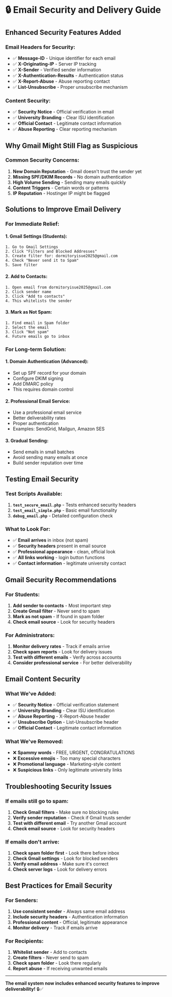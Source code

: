 # 🔒 Email Security and Delivery Guide

## **Enhanced Security Features Added**

### **Email Headers for Security:**
- ✅ **Message-ID** - Unique identifier for each email
- ✅ **X-Originating-IP** - Server IP tracking
- ✅ **X-Sender** - Verified sender information
- ✅ **X-Authentication-Results** - Authentication status
- ✅ **X-Report-Abuse** - Abuse reporting contact
- ✅ **List-Unsubscribe** - Proper unsubscribe mechanism

### **Content Security:**
- ✅ **Security Notice** - Official verification in email
- ✅ **University Branding** - Clear ISU identification
- ✅ **Official Contact** - Legitimate contact information
- ✅ **Abuse Reporting** - Clear reporting mechanism

## **Why Gmail Might Still Flag as Suspicious**

### **Common Security Concerns:**
1. **New Domain Reputation** - Gmail doesn't trust the sender yet
2. **Missing SPF/DKIM Records** - No domain authentication
3. **High Volume Sending** - Sending many emails quickly
4. **Content Triggers** - Certain words or patterns
5. **IP Reputation** - Hostinger IP might be flagged

## **Solutions to Improve Email Delivery**

### **For Immediate Relief:**

#### **1. Gmail Settings (Students):**
```
1. Go to Gmail Settings
2. Click "Filters and Blocked Addresses"
3. Create filter for: dormitoryisue2025@gmail.com
4. Check "Never send it to Spam"
5. Save filter
```

#### **2. Add to Contacts:**
```
1. Open email from dormitoryisue2025@gmail.com
2. Click sender name
3. Click "Add to contacts"
4. This whitelists the sender
```

#### **3. Mark as Not Spam:**
```
1. Find email in Spam folder
2. Select the email
3. Click "Not spam"
4. Future emails go to inbox
```

### **For Long-term Solution:**

#### **1. Domain Authentication (Advanced):**
- Set up SPF record for your domain
- Configure DKIM signing
- Add DMARC policy
- This requires domain control

#### **2. Professional Email Service:**
- Use a professional email service
- Better deliverability rates
- Proper authentication
- Examples: SendGrid, Mailgun, Amazon SES

#### **3. Gradual Sending:**
- Send emails in small batches
- Avoid sending many emails at once
- Build sender reputation over time

## **Testing Email Security**

### **Test Scripts Available:**
1. **`test_secure_email.php`** - Tests enhanced security headers
2. **`test_email_simple.php`** - Basic email functionality
3. **`debug_email.php`** - Detailed configuration check

### **What to Look For:**
- ✅ **Email arrives** in inbox (not spam)
- ✅ **Security headers** present in email source
- ✅ **Professional appearance** - clean, official look
- ✅ **All links working** - login button functions
- ✅ **Contact information** - legitimate university contact

## **Gmail Security Recommendations**

### **For Students:**
1. **Add sender to contacts** - Most important step
2. **Create Gmail filter** - Never send to spam
3. **Mark as not spam** - If found in spam folder
4. **Check email source** - Look for security headers

### **For Administrators:**
1. **Monitor delivery rates** - Track if emails arrive
2. **Check spam reports** - Look for delivery issues
3. **Test with different emails** - Verify across accounts
4. **Consider professional service** - For better deliverability

## **Email Content Security**

### **What We've Added:**
- ✅ **Security Notice** - Official verification statement
- ✅ **University Branding** - Clear ISU identification
- ✅ **Abuse Reporting** - X-Report-Abuse header
- ✅ **Unsubscribe Option** - List-Unsubscribe header
- ✅ **Official Contact** - Legitimate contact information

### **What We've Removed:**
- ❌ **Spammy words** - FREE, URGENT, CONGRATULATIONS
- ❌ **Excessive emojis** - Too many special characters
- ❌ **Promotional language** - Marketing-style content
- ❌ **Suspicious links** - Only legitimate university links

## **Troubleshooting Security Issues**

### **If emails still go to spam:**
1. **Check Gmail filters** - Make sure no blocking rules
2. **Verify sender reputation** - Check if Gmail trusts sender
3. **Test with different email** - Try another Gmail account
4. **Check email source** - Look for security headers

### **If emails don't arrive:**
1. **Check spam folder first** - Look there before inbox
2. **Check Gmail settings** - Look for blocked senders
3. **Verify email address** - Make sure it's correct
4. **Check server logs** - Look for delivery errors

## **Best Practices for Email Security**

### **For Senders:**
1. **Use consistent sender** - Always same email address
2. **Include security headers** - Authentication information
3. **Professional content** - Official, legitimate appearance
4. **Monitor delivery** - Track if emails arrive

### **For Recipients:**
1. **Whitelist sender** - Add to contacts
2. **Create filters** - Never send to spam
3. **Check spam folder** - Look there regularly
4. **Report abuse** - If receiving unwanted emails

---

**The email system now includes enhanced security features to improve deliverability!** 🔒✅

